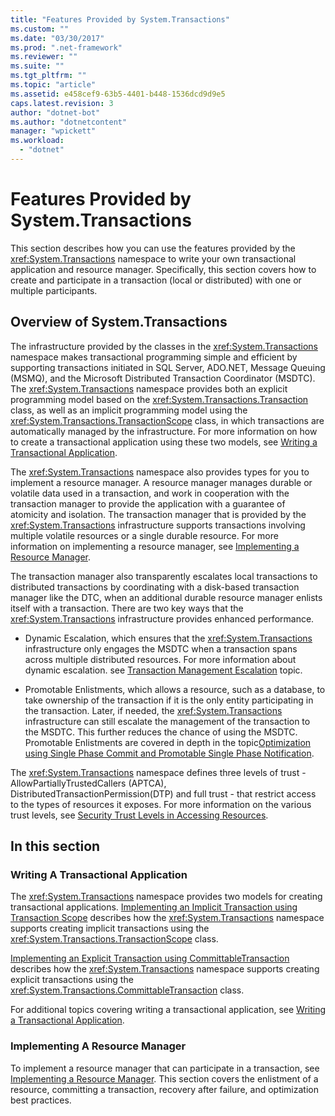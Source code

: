 ```yaml
---
title: "Features Provided by System.Transactions"
ms.custom: ""
ms.date: "03/30/2017"
ms.prod: ".net-framework"
ms.reviewer: ""
ms.suite: ""
ms.tgt_pltfrm: ""
ms.topic: "article"
ms.assetid: e458cef9-63b5-4401-b448-1536dcd9d9e5
caps.latest.revision: 3
author: "dotnet-bot"
ms.author: "dotnetcontent"
manager: "wpickett"
ms.workload: 
  - "dotnet"
---
```

# Features Provided by System.Transactions
This section describes how you can use the features provided by the <xref:System.Transactions> namespace to write your own transactional application and resource manager. Specifically, this section covers how to create and participate in a transaction (local or distributed) with one or multiple participants.  
  
## Overview of System.Transactions  
 The infrastructure provided by the classes in the <xref:System.Transactions> namespace makes transactional programming simple and efficient by supporting transactions initiated in SQL Server, ADO.NET, Message Queuing (MSMQ), and the Microsoft Distributed Transaction Coordinator (MSDTC). The <xref:System.Transactions> namespace provides both an explicit programming model based on the <xref:System.Transactions.Transaction> class, as well as an implicit programming model using the <xref:System.Transactions.TransactionScope> class, in which transactions are automatically managed by the infrastructure. For more information on how to create a transactional application using these two models, see [Writing a Transactional Application](../../../../docs/framework/data/transactions/writing-a-transactional-application.md).  
  
 The <xref:System.Transactions> namespace also provides types for you to implement a resource manager. A resource manager manages durable or volatile data used in a transaction, and work in cooperation with the transaction manager to provide the application with a guarantee of atomicity and isolation. The transaction manager that is provided by the <xref:System.Transactions> infrastructure supports transactions involving multiple volatile resources or a single durable resource. For more information on implementing a resource manager, see [Implementing a Resource Manager](../../../../docs/framework/data/transactions/implementing-a-resource-manager.md).  
  
 The transaction manager also transparently escalates local transactions to distributed transactions by coordinating with a disk-based transaction manager like the DTC, when an additional durable resource manager enlists itself with a transaction. There are two key ways that the <xref:System.Transactions> infrastructure provides enhanced performance.  
  
-   Dynamic Escalation, which ensures that the <xref:System.Transactions> infrastructure only engages the MSDTC when a transaction spans across multiple distributed resources. For more information about dynamic escalation. see [Transaction Management Escalation](../../../../docs/framework/data/transactions/transaction-management-escalation.md) topic.  
  
-   Promotable Enlistments, which allows a resource, such as a database, to take ownership of the transaction if it is the only entity participating in the transaction. Later, if needed, the <xref:System.Transactions> infrastructure can still escalate the management of the transaction to the MSDTC. This further reduces the chance of using the MSDTC. Promotable Enlistments are covered in depth in the topic[Optimization using Single Phase Commit and Promotable Single Phase Notification](../../../../docs/framework/data/transactions/optimization-spc-and-promotable-spn.md).  
  
 The <xref:System.Transactions> namespace defines three levels of trust - AllowPartiallyTrustedCallers (APTCA), DistributedTransactionPermission(DTP) and full trust - that restrict access to the types of resources it exposes. For more information on the various trust levels, see [Security Trust Levels in Accessing Resources](../../../../docs/framework/data/transactions/security-trust-levels-in-accessing-resources.md).  
  
## In this section  
  
### Writing A Transactional Application  
 The <xref:System.Transactions> namespace provides two models for creating transactional applications. [Implementing an Implicit Transaction using Transaction Scope](../../../../docs/framework/data/transactions/implementing-an-implicit-transaction-using-transaction-scope.md) describes how the <xref:System.Transactions> namespace supports creating implicit transactions using the <xref:System.Transactions.TransactionScope> class.  
  
 [Implementing an Explicit Transaction using CommittableTransaction](../../../../docs/framework/data/transactions/implementing-an-explicit-transaction-using-committabletransaction.md) describes how the <xref:System.Transactions> namespace supports creating explicit transactions using the <xref:System.Transactions.CommittableTransaction> class.  
  
 For additional topics covering writing a transactional application, see [Writing a Transactional Application](../../../../docs/framework/data/transactions/writing-a-transactional-application.md).  
  
### Implementing A Resource Manager  
 To implement a resource manager that can participate in a transaction, see [Implementing a Resource Manager](../../../../docs/framework/data/transactions/implementing-a-resource-manager.md). This section covers the enlistment of a resource, committing a transaction, recovery after failure, and optimization best practices.
